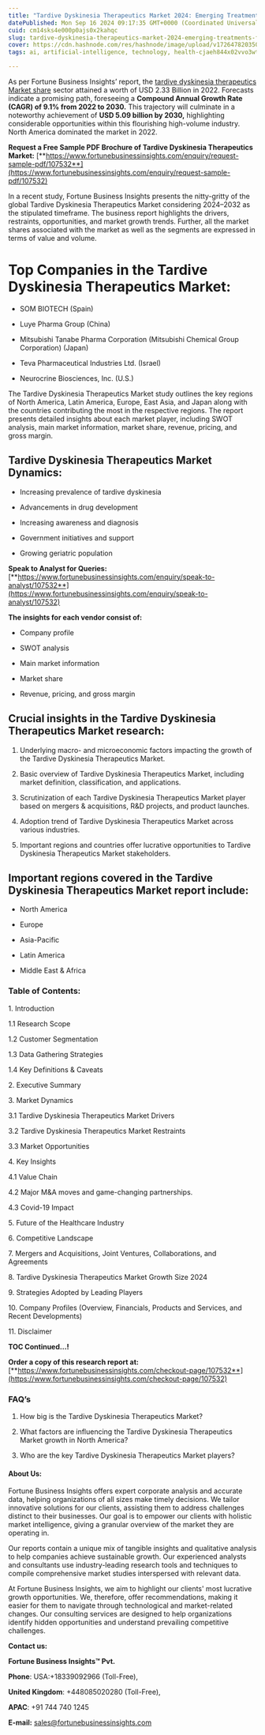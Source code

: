 ```yaml
---
title: "Tardive Dyskinesia Therapeutics Market 2024: Emerging Treatments for Neurological Disorders"
datePublished: Mon Sep 16 2024 09:17:35 GMT+0000 (Coordinated Universal Time)
cuid: cm14sks4e000p0ajs0x2kahqc
slug: tardive-dyskinesia-therapeutics-market-2024-emerging-treatments-for-neurological-disorders
cover: https://cdn.hashnode.com/res/hashnode/image/upload/v1726478203507/cb3d2aa5-87e1-4926-97ef-d812219d8e24.png
tags: ai, artificial-intelligence, technology, health-cjaeh844x02vvo3wtj5r2s75q, healthcare

---
```


As per Fortune Business Insights’ report, the [tardive dyskinesia therapeutics Market share](https://www.fortunebusinessinsights.com/tardive-dyskinesia-therapeutics-market-107532) sector attained a worth of USD 2.33 Billion in 2022. Forecasts indicate a promising path, foreseeing a **Compound Annual Growth Rate (CAGR) of 9.1% from 2022 to 2030.** This trajectory will culminate in a noteworthy achievement of **USD 5.09 billion by 2030,** highlighting considerable opportunities within this flourishing high-volume industry. North America dominated the market in 2022.

**Request a Free Sample PDF Brochure of Tardive Dyskinesia Therapeutics Market:** [**https://www.fortunebusinessinsights.com/enquiry/request-sample-pdf/107532**](https://www.fortunebusinessinsights.com/enquiry/request-sample-pdf/107532)

In a recent study, Fortune Business Insights presents the nitty-gritty of the global Tardive Dyskinesia Therapeutics Market considering 2024–2032 as the stipulated timeframe. The business report highlights the drivers, restraints, opportunities, and market growth trends. Further, all the market shares associated with the market as well as the segments are expressed in terms of value and volume.

# **Top Companies in the Tardive Dyskinesia Therapeutics Market:**

* SOM BIOTECH (Spain)
    
* Luye Pharma Group (China)
    
* Mitsubishi Tanabe Pharma Corporation (Mitsubishi Chemical Group Corporation) (Japan)
    
* Teva Pharmaceutical Industries Ltd. (Israel)
    
* Neurocrine Biosciences, Inc. (U.S.)
    

The Tardive Dyskinesia Therapeutics Market study outlines the key regions of North America, Latin America, Europe, East Asia, and Japan along with the countries contributing the most in the respective regions. The report presents detailed insights about each market player, including SWOT analysis, main market information, market share, revenue, pricing, and gross margin.

## Tardive Dyskinesia Therapeutics Market **Dynamics**:

* Increasing prevalence of tardive dyskinesia
    
* Advancements in drug development
    
* Increasing awareness and diagnosis
    
* Government initiatives and support
    
* Growing geriatric population
    

**Speak to Analyst for Queries:** [**https://www.fortunebusinessinsights.com/enquiry/speak-to-analyst/107532**](https://www.fortunebusinessinsights.com/enquiry/speak-to-analyst/107532)

**The insights for each vendor consist of:**

* Company profile
    
* SWOT analysis
    
* Main market information
    
* Market share
    
* Revenue, pricing, and gross margin
    

## **Crucial insights in the Tardive Dyskinesia Therapeutics Market research:**

1. Underlying macro- and microeconomic factors impacting the growth of the Tardive Dyskinesia Therapeutics Market.
    
2. Basic overview of Tardive Dyskinesia Therapeutics Market, including market definition, classification, and applications.
    
3. Scrutinization of each Tardive Dyskinesia Therapeutics Market player based on mergers & acquisitions, R&D projects, and product launches.
    
4. Adoption trend of Tardive Dyskinesia Therapeutics Market across various industries.
    
5. Important regions and countries offer lucrative opportunities to Tardive Dyskinesia Therapeutics Market stakeholders.
    

## **Important regions covered in the Tardive Dyskinesia Therapeutics Market report include:**

* North America
    
* Europe
    
* Asia-Pacific
    
* Latin America
    
* Middle East & Africa
    

### **Table of Contents:**

1\. Introduction

1.1 Research Scope

1.2 Customer Segmentation

1.3 Data Gathering Strategies

1.4 Key Definitions & Caveats

2\. Executive Summary

3\. Market Dynamics

3.1 Tardive Dyskinesia Therapeutics Market Drivers

3.2 Tardive Dyskinesia Therapeutics Market Restraints

3.3 Market Opportunities

4\. Key Insights

4.1 Value Chain

4.2 Major M&A moves and game-changing partnerships.

4.3 Covid-19 Impact

5\. Future of the Healthcare Industry

6\. Competitive Landscape

7\. Mergers and Acquisitions, Joint Ventures, Collaborations, and Agreements

8\. Tardive Dyskinesia Therapeutics Market Growth Size 2024

9\. Strategies Adopted by Leading Players

10\. Company Profiles (Overview, Financials, Products and Services, and Recent Developments)

11\. Disclaimer

**TOC Continued…!**

**Order a copy of this research report at:** [**https://www.fortunebusinessinsights.com/checkout-page/107532**](https://www.fortunebusinessinsights.com/checkout-page/107532)

### **FAQ’s**

1. How big is the Tardive Dyskinesia Therapeutics Market?
    
2. What factors are influencing the Tardive Dyskinesia Therapeutics Market growth in North America?
    
3. Who are the key Tardive Dyskinesia Therapeutics Market players?
    

#### **About Us:**

Fortune Business Insights offers expert corporate analysis and accurate data, helping organizations of all sizes make timely decisions. We tailor innovative solutions for our clients, assisting them to address challenges distinct to their businesses. Our goal is to empower our clients with holistic market intelligence, giving a granular overview of the market they are operating in.

Our reports contain a unique mix of tangible insights and qualitative analysis to help companies achieve sustainable growth. Our experienced analysts and consultants use industry-leading research tools and techniques to compile comprehensive market studies interspersed with relevant data.

At Fortune Business Insights, we aim to highlight our clients' most lucrative growth opportunities. We, therefore, offer recommendations, making it easier for them to navigate through technological and market-related changes. Our consulting services are designed to help organizations identify hidden opportunities and understand prevailing competitive challenges.

**Contact us:**

**Fortune Business Insights™ Pvt.**

**Phone**: USA:+18339092966 (Toll-Free),

**United Kingdom**: +448085020280 (Toll-Free),

**APAC**: +91 744 740 1245

**E-mail:** [sales@fortunebusinessinsights.com](mailto:sales@fortunebusinessinsights.com)